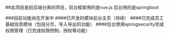 ##此项目是前后端分离的项目，前台框架用的是vue.js 后台用的是springboot

###目前功能尚在开发中
####已开发的模块前台主页（待续）
####已完成员工基础信息模块（包括分页，导入导出的功能）
####后台使用springsecurity完成权限管理（已完成权限控制，授权等功能）
